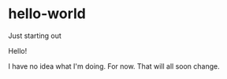 # hello-world
Just starting out

Hello!

I have no idea what I'm doing. For now. That will all soon change.
